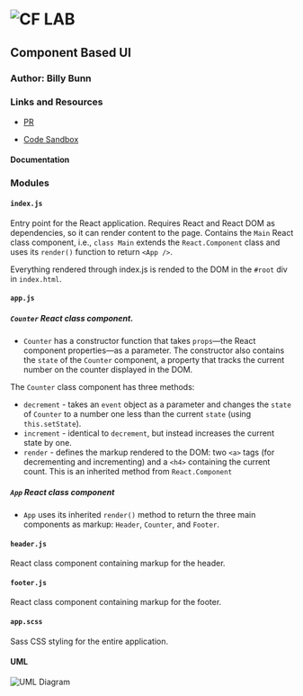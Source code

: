 ![CF](http://i.imgur.com/7v5ASc8.png) LAB
=================================================

<!-- LINKS -->
<!-- Replace the link for each in brackets below -->
<!-- PR (working into submission) -->
[1]: http://xyz.com
<!-- travis build -->
[2]: https://www.travis-ci.com/YOUR_ORG_NAME/REPO_NAME
<!-- back-end -->
[3]: http://xyz.com
<!-- front-end -->
[4]: https://codesandbox.io/s/4wxqjz24jx
<!-- swagger -->
[5]: http://xyz.com
<!-- jsdoc-->
[6]: heroku-link/docs 

## Component Based UI

### Author: Billy Bunn

### Links and Resources
* [PR][1]
<!-- * [travis][2] -->
<!-- (when applicable) -->
<!-- * [back-end][3] -->
<!-- (when applicable) -->
* [Code Sandbox][4]

#### Documentation
<!-- API assignments only -->
<!-- * [swagger][5] -->
<!-- (All assignments) -->
<!-- * [jsdoc][6] -->

### Modules
#### `index.js`
Entry point for the React application. Requires React and React DOM as dependencies, so it can render content to the page. Contains the `Main` React class component, i.e., `class Main` extends the `React.Component` class and uses its `render()` function to return `<App />`.

Everything rendered through index.js is rended to the DOM in the `#root` div in `index.html`.

#### `app.js`

##### `Counter` React class component. 
* `Counter` has a constructor function that takes `props`—the React component properties—as a parameter. The constructor also contains the `state` of the `Counter` component, a property that tracks the current number on the counter displayed in the DOM.

The `Counter` class component has three methods:
   * `decrement` - takes an `event` object as a parameter and changes the `state` of `Counter` to a number one less than the current `state` (using `this.setState`).
   * `increment` - identical to `decrement`, but instead increases the current state by one.
   * `render` - defines the markup rendered to the DOM: two `<a>` tags (for decrementing and incrementing) and a `<h4>` containing the current count. This is an inherited method from `React.Component`

##### `App` React class component
* `App` uses its inherited `render()` method to return the three main components as markup: `Header`, `Counter`, and `Footer`.

#### `header.js`
React class component containing markup for the header.

#### `footer.js`
React class component containing markup for the footer.

#### `app.scss`
Sass CSS styling for the entire application.

#### UML
![UML Diagram](https://i.imgur.com/1wN8scu.jpg)
